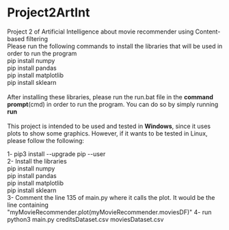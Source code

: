 # Project2ArtInt
Project 2 of Artificial Intelligence about movie recommender using Content-based filtering<br />
Please run the following commands to install the libraries that will be used in order to run the program<br />
pip install numpy<br />
pip install pandas<br />
pip install matplotlib<br />
pip install sklearn<br />
<br />
After installing these libraries, please run the run.bat file in the **command prompt**(cmd) in order to run the program. You can do so by simply running **run**
<br />
<br />
This project is intended to be used and tested in **Windows**, since it uses plots to show some graphics. However, if it wants to be tested in Linux, please follow the following:

1- pip3 install --upgrade pip --user <br />
2- Install the libraries<br />
pip install numpy<br />
pip install pandas<br />
pip install matplotlib<br />
pip install sklearn<br />
3- Comment the line 135 of main.py where it calls the plot. It would be the line containing "myMovieRecommender.plot(myMovieRecommender.moviesDF)"
4- run python3 main.py creditsDataset.csv moviesDataset.csv
